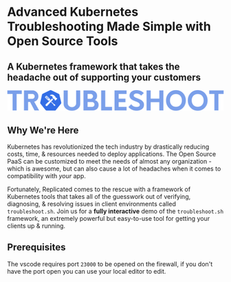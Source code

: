 # Advanced Kubernetes Troubleshooting Made Simple with Open Source Tools
## A Kubernetes framework that takes the headache out of supporting your customers

![troubleshoot.sh logo](../../assets/troubleshoot-logo.png)

## Why We're Here

Kubernetes has revolutionized the tech industry by drastically reducing costs, time, & resources needed to deploy applications. The Open Source PaaS can be customized to meet the needs of almost any organization - which is awesome, but can also cause a lot of headaches when it comes to compatibility with *your* app.

Fortunately, Replicated comes to the rescue with a framework of Kubernetes tools that takes all of the guesswork out of verifying, diagnosing, & resolving issues in client environments called `troubleshoot.sh`. Join us for a **fully interactive** demo of the `troubleshoot.sh` framework, an extremely powerful but easy-to-use tool for getting your clients up & running.

## Prerequisites

The vscode requires port `23000` to be opened on the firewall, if you don't have the port open you can use your local editor to edit.